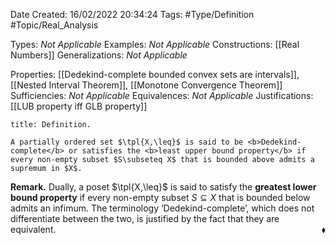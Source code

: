 <div class="topSpace"></div>

Date Created: 16/02/2022 20:34:24
Tags: #Type/Definition #Topic/Real_Analysis

Types: <i>Not Applicable</i>
Examples: <i>Not Applicable</i>
Constructions: [[Real Numbers]]
Generalizations: <i>Not Applicable</i>

Properties: [[Dedekind-complete bounded convex sets are intervals]], [[Nested Interval Theorem]], [[Monotone Convergence Theorem]]
Sufficiencies: <i>Not Applicable</i>
Equivalences: <i>Not Applicable</i>
Justifications: [[LUB property iff GLB property]]

``` ad-Definition
title: Definition.

A partially ordered set $\tpl{X,\leq}$ is said to be <b>Dedekind-complete</b> or satisfies the <b>least upper bound property</b> if every non-empty subset $S\subseteq X$ that is bounded above admits a supremum in $X$.

```

<b>Remark.</b> Dually, a poset $\tpl{X,\leq}$ is said to satisfy the <b>greatest lower bound property</b> if every non-empty subset $S\subseteq X$ that is bounded below admits an infimum. The terminology ‘Dedekind-complete’, which does not differentiate between the two, is justified by the fact that they are equivalent.<span style="float:right;">$\blacklozenge$</span>
